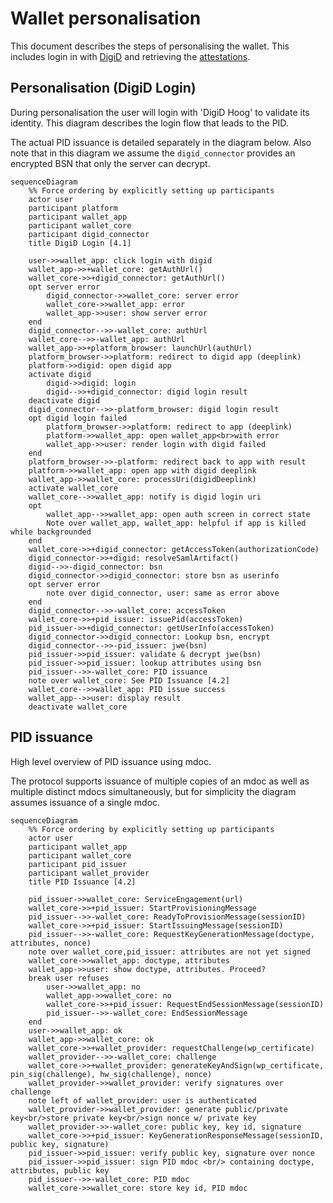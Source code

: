 # Wallet personalisation

This document describes the steps of personalising the wallet. This includes login in with [DigiD](#41-personalisation-digid-login) and retrieving the [attestations](#pid-issuance).

## Personalisation (DigiD Login)

During personalisation the user will login with 'DigiD Hoog' to validate its identity. This diagram describes the login flow that leads to the PID.

The actual PID issuance is detailed separately in the diagram below. Also note that in this diagram we assume the `digid_connector` provides an encrypted BSN that only the server can decrypt.

```mermaid
sequenceDiagram
    %% Force ordering by explicitly setting up participants
    actor user
    participant platform
    participant wallet_app
    participant wallet_core
    participant digid_connector
    title DigiD Login [4.1]

    user->>wallet_app: click login with digid
    wallet_app->>+wallet_core: getAuthUrl()
    wallet_core->>+digid_connector: getAuthUrl()
    opt server error
        digid_connector->>wallet_core: server error
        wallet_core->>wallet_app: error
        wallet_app->>user: show server error
    end
    digid_connector-->>-wallet_core: authUrl
    wallet_core-->>-wallet_app: authUrl
    wallet_app->>+platform_browser: launchUrl(authUrl)
    platform_browser->>platform: redirect to digid app (deeplink)
    platform->>digid: open digid app
    activate digid
        digid->>digid: login
        digid-->>+digid_connector: digid login result
    deactivate digid
    digid_connector-->>-platform_browser: digid login result
    opt digid login failed
        platform_browser->>platform: redirect to app (deeplink)
        platform->>wallet_app: open wallet_app<br>with error
        wallet_app->>user: render login with digid failed
    end
    platform_browser->>-platform: redirect back to app with result
    platform->>wallet_app: open app with digid deeplink
    wallet_app->>wallet_core: processUri(digidDeeplink)
    activate wallet_core
    wallet_core-->>wallet_app: notify is digid login uri
    opt 
        wallet_app-->>wallet_app: open auth screen in correct state
        Note over wallet_app, wallet_app: helpful if app is killed while backgrounded
    end
    wallet_core->>+digid_connector: getAccessToken(authorizationCode)
    digid_connector->>+digid: resolveSamlArtifact()
    digid-->>-digid_connector: bsn 
    digid_connector->>digid_connector: store bsn as userinfo
    opt server error
        note over digid_connector, user: same as error above
    end
    digid_connector-->>-wallet_core: accessToken
    wallet_core->>+pid_issuer: issuePid(accessToken)
    pid_issuer->>+digid_connector: getUserInfo(accessToken)
    digid_connector->>digid_connector: Lookup bsn, encrypt
    digid_connector-->>-pid_issuer: jwe(bsn)
    pid_issuer->>pid_issuer: validate & decrypt jwe(bsn)
    pid_issuer->>pid_issuer: lookup attributes using bsn
    pid_issuer-->>-wallet_core: PID issuance
    note over wallet_core: See PID Issuance [4.2]
    wallet_core-->>wallet_app: PID issue success
    wallet_app-->>user: display result
    deactivate wallet_core
```

## PID issuance

High level overview of PID issuance using mdoc.

The protocol supports issuance of multiple copies of an mdoc as well as multiple distinct mdocs simultaneously, but for simplicity the diagram assumes issuance of a single mdoc.

```mermaid
sequenceDiagram
    %% Force ordering by explicitly setting up participants
    actor user
    participant wallet_app
    participant wallet_core
    participant pid_issuer
    participant wallet_provider
    title PID Issuance [4.2]

    pid_issuer->>wallet_core: ServiceEngagement(url)
    wallet_core->>+pid_issuer: StartProvisioningMessage
    pid_issuer-->>-wallet_core: ReadyToProvisionMessage(sessionID)
    wallet_core->>+pid_issuer: StartIssuingMessage(sessionID)
    pid_issuer-->>-wallet_core: RequestKeyGenerationMessage(doctype, attributes, nonce)
    note over wallet_core,pid_issuer: attributes are not yet signed
    wallet_core->>wallet_app: doctype, attributes
    wallet_app->>user: show doctype, attributes. Proceed?
    break user refuses
        user->>wallet_app: no
        wallet_app->>wallet_core: no
        wallet_core->>+pid_issuer: RequestEndSessionMessage(sessionID)
        pid_issuer-->>-wallet_core: EndSessionMessage
    end
    user->>wallet_app: ok
    wallet_app->>wallet_core: ok
    wallet_core->>+wallet_provider: requestChallenge(wp_certificate)
    wallet_provider-->>-wallet_core: challenge
    wallet_core->>+wallet_provider: generateKeyAndSign(wp_certificate, pin_sig(challenge), hw_sig(challenge), nonce)
    wallet_provider->>wallet_provider: verify signatures over challenge
    note left of wallet_provider: user is authenticated
    wallet_provider->>wallet_provider: generate public/private key<br/>store private key<br/>sign nonce w/ private key
    wallet_provider->>-wallet_core: public key, key id, signature
    wallet_core->>+pid_issuer: KeyGenerationResponseMessage(sessionID, public key, signature)
    pid_issuer->>pid_issuer: verify public key, signature over nonce
    pid_issuer->>pid_issuer: sign PID mdoc <br/> containing doctype, attributes, public key
    pid_issuer-->>-wallet_core: PID mdoc
    wallet_core->>wallet_core: store key id, PID mdoc
```
